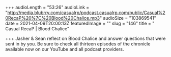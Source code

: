 +++
audioLength = "53:26"
audioLink = "http://media.blubrry.com/casualrp/podcast.casualrp.com/public/Casual%20RecaP%20%7C%20Blood%20Chalice.mp3"
audioSize = "103869541"
date = 2021-04-09T20:00:13Z
featuredImage = ""
slug = "146"
title = " Casual RecaP | Blood Chalice"

+++
Jasher & Sean reflect on Blood Chalice and answer questions that were sent in by you. Be sure to check all thirteen episodes of the chronicle available now on our YouTube and all podcast providers.